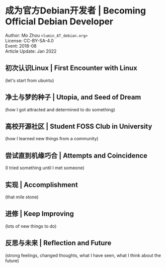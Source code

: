 成为官方Debian开发者 | Becoming Official Debian Developer
===

Author: Mo Zhou `<lumin_AT_debian.org>`  
License: CC-BY-SA-4.0  
Event: 2018-08  
Article Update: Jan 2022  

## 初次认识Linux | First Encounter with Linux

(let's start from ubuntu)

## 净土与梦的种子 | Utopia, and Seed of Dream

(how I got attracted and determined to do something)

## 高校开源社区 | Student FOSS Club in University

(how I learned new things from a community)

## 尝试直到机缘巧合 | Attempts and Coincidence

(I tried something until I met someone)

## 实现 | Accomplishment

(that mile stone)

## 进修 | Keep Improving

(lots of new things to do)

## 反思与未来 | Reflection and Future

(strong feelings, changed thoughts, what I have seen, what I think about the future)
